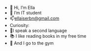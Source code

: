 - 👋 Hi, I’m Ella
- 🌱 I’m IT student
- 📫ellaiserbn@gmail.com
- Curiosity:
- 👅I speak a second language
- 📚 I like reading books in my free time
- 💪 And I go to the gym

<!---
neivaxz/neivaxz is a ✨ special ✨ repository because its `README.md` (this file) appears on your GitHub profile.
You can click the Preview link to take a look at your changes.
--->
